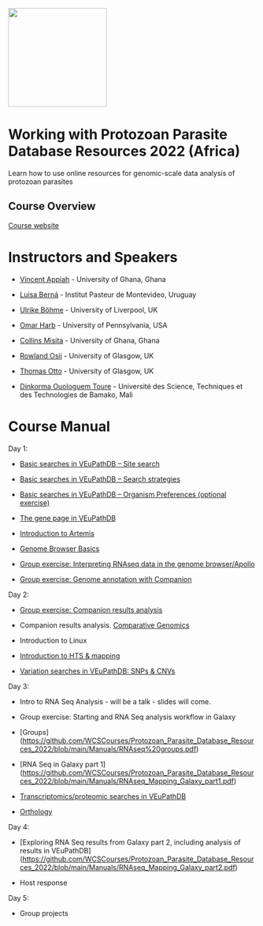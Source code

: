 <img src="https://coursesandconferences.wellcomeconnectingscience.org/wp-content/themes/wcc_courses_and_conferences/dist/assets/svg/logo.svg" width="200" height="200">

# Working with Protozoan Parasite Database Resources 2022 (Africa)

Learn how to use online resources for genomic-scale data analysis of protozoan parasites


## Course Overview

[Course website](https://coursesandconferences.wellcomeconnectingscience.org/event/working-with-protozoan-parasite-database-resources-africa-virtual-20221024/)
 

 # Instructors and Speakers
 
 - [Vincent Appiah](https://www.linkedin.com/in/vincent-appiah-a10238112/?originalSubdomain=gh) - University of Ghana, Ghana
 
 - [Luisa Berná](https://coursesandconferences.wellcomeconnectingscience.org/event/working-with-protozoan-parasite-database-resources-africa-virtual-20221024/) - Institut Pasteur de Montevideo, Uruguay
 
 - [Ulrike Böhme](https://www.researchgate.net/scientific-contributions/Ulrike-Boehme-2163846429) - University of Liverpool, UK
 
 - [Omar Harb](https://www.researchgate.net/profile/Omar-Harb) - University of Pennsylvania, USA
 
 - [Collins Misita](https://www.linkedin.com/in/collins-moranga/) - University of Ghana, Ghana
 
 - [Rowland Osii](https://www.linkedin.com/in/rowland-osii-97906b4a/) - University of Glasgow, UK
 
 - [Thomas Otto](https://www.gla.ac.uk/schools/infectionimmunity/staff/thomasdanotto/) - University of Glasgow, UK
 
 - [Dinkorma Ouologuem Toure](https://www.linkedin.com/in/dinkorma-ouologuem-toure-75987234/) - Université des Science, Techniques et des Technologies de Bamako, Mali
 
 # Course Manual
 
 Day 1:
 
 - [Basic searches in VEuPathDB – Site search](https://github.com/WCSCourses/Protozoan_Parasite_Database_Resources_2022/blob/main/Manuals/1_SiteSearch_PlasmoDB.pdf)

- [Basic searches in VEuPathDB – Search strategies](https://github.com/WCSCourses/Protozoan_Parasite_Database_Resources_2022/blob/main/Manuals/1b_SearchStrategies_Exercise_PlasmoDB.pdf)

- [Basic searches in VEuPathDB – Organism Preferences (optional exercise)](https://github.com/WCSCourses/Protozoan_Parasite_Database_Resources_2022/blob/main/Manuals/1c_Organism_Preferences.pdf)

 - [The gene page in VEuPathDB](https://github.com/WCSCourses/Protozoan_Parasite_Database_Resources_2022/blob/main/Manuals/2_Exploring_the_Gene_Page.pdf)
 
 - [Introduction to Artemis](https://github.com/WCSCourses/Protozoan_Parasite_Database_Resources_2022/blob/main/Manuals/Module_1_Artemis.pdf)  
 
 - [Genome Browser Basics](https://github.com/WCSCourses/Protozoan_Parasite_Database_Resources_2022/blob/main/Manuals/3_JBrowseBasics.pdf)

- [Group exercise: Interpreting RNAseq data in the genome browser/Apollo](https://github.com/WCSCourses/Protozoan_Parasite_Database_Resources_2022/blob/main/Manuals/4_JBrowse_RNAseqII.pdf)

- [Group exercise: Genome annotation with Companion](https://github.com/WCSCourses/Protozoan_Parasite_Database_Resources_2022/blob/main/Manuals/6a_Companion_1.pdf)
 
 Day 2:
 
  - [Group exercise: Companion results analysis](https://github.com/WCSCourses/Protozoan_Parasite_Database_Resources_2022/blob/main/Manuals/6b_Companion_2.pdf)
 
 - Companion results analysis. [Comparative Genomics](https://github.com/WCSCourses/Protozoan_Parasite_Database_Resources_2022/blob/main/Manuals/Module_2_Comparative_Genomics.pdf)
 
 - Introduction to Linux
 
 - [Introduction to HTS & mapping](https://github.com/WCSCourses/Protozoan_Parasite_Database_Resources_2022/blob/main/Manuals/Module_Mapping.pdf)
 
 - [Variation searches in VEuPathDB: SNPs & CNVs](https://github.com/WCSCourses/Protozoan_Parasite_Database_Resources_2022/blob/main/Manuals/5_Population_Biology_SNPs_CNVs_2022.pdf) 
 
 Day 3: 
 
 - Intro to RNA Seq Analysis - will be a talk - slides will come.
 - Group exercise: Starting and RNA Seq analysis workflow in Galaxy
  - [Groups] (https://github.com/WCSCourses/Protozoan_Parasite_Database_Resources_2022/blob/main/Manuals/RNAseq%20groups.pdf)
  - [RNA Seq in Galaxy part 1] (https://github.com/WCSCourses/Protozoan_Parasite_Database_Resources_2022/blob/main/Manuals/RNAseq_Mapping_Galaxy_part1.pdf)
 
 - [Transcriptomics/proteomic searches in VEuPathDB](https://github.com/WCSCourses/Protozoan_Parasite_Database_Resources_2022/blob/main/Manuals/6b_Proteomics.pdf)
 
 - [Orthology](https://github.com/WCSCourses/Protozoan_Parasite_Database_Resources_2022/blob/main/Manuals/7_Orthology_Phyletic_Patterns.pdf)
 
 Day 4:
- [Exploring RNA Seq results from Galaxy part 2, including analysis of results in VEuPathDB] (https://github.com/WCSCourses/Protozoan_Parasite_Database_Resources_2022/blob/main/Manuals/RNAseq_Mapping_Galaxy_part2.pdf)
 
- Host response
 
Day 5:

- Group projects
